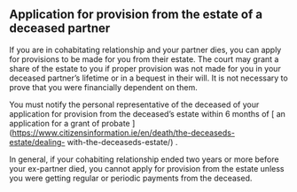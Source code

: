##  Application for provision from the estate of a deceased partner

If you are in cohabitating relationship and your partner dies, you can apply
for provisions to be made for you from their estate. The court may grant a
share of the estate to you if proper provision was not made for you in your
deceased partner’s lifetime or in a bequest in their will. It is not necessary
to prove that you were financially dependent on them.

You must notify the personal representative of the deceased of your
application for provision from the deceased’s estate within 6 months of [ an
application for a grant of probate
](https://www.citizensinformation.ie/en/death/the-deceaseds-estate/dealing-
with-the-deceaseds-estate/) .

In general, if your cohabiting relationship ended two years or more before
your ex-partner died, you cannot apply for provision from the estate unless
you were getting regular or periodic payments from the deceased.
